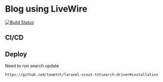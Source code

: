 # Blog using LiveWire

[![Build Status](https://travis-ci.org/alnutile/blog_livewire.svg?branch=master)](https://travis-ci.org/alnutile/blog_livewire)

## CI/CD

## Deploy

Need to run search update

```
https://github.com/teamtnt/laravel-scout-tntsearch-driver#installation
```
